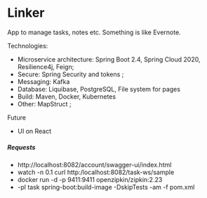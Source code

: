 # Linker 
App to manage tasks, notes etc. Something is like Evernote.

Technologies: 
- Microservice architecture: Spring Boot 2.4, Spring Cloud 2020, Resilience4j, Feign;
- Secure: Spring Security and tokens ;
- Messaging: Kafka
- Database: Liquibase, PostgreSQL, File system for pages
- Build: Maven, Docker, Kubernetes 
- Other: MapStruct ;

Future
- UI on React


##### Requests

- http://localhost:8082/account/swagger-ui/index.html 
- watch -n 0.1 curl http:/localhost:8082/task-ws/sample
- docker run -d -p 9411:9411 openzipkin/zipkin:2.23
- -pl task spring-boot:build-image -DskipTests -am -f pom.xml

